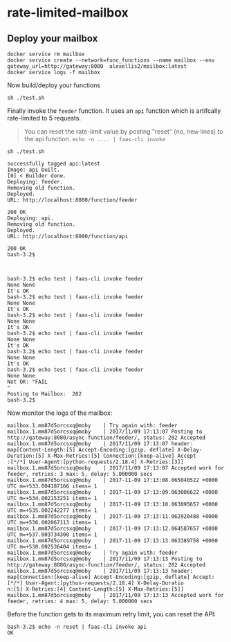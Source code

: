 # rate-limited-mailbox


## Deploy your mailbox

```
docker service rm mailbox
docker service create --network=func_functions --name mailbox --env gateway_url=http://gateway:8080  alexellis2/mailbox:latest
docker service logs -f mailbox
```

Now build/deploy your functions

```
sh ./test.sh
```

Finally invoke the `feeder` function. It uses an `api` function which is artifcally rate-limited to 5 requests.

> You can reset the rate-limit value by posting "reset" (no, new lines) to the api function. `echo -n .... | faas-cli invoke`

```
sh ./test.sh

successfully tagged api:latest
Image: api built.
[0] < Builder done.
Deploying: feeder.
Removing old function.
Deployed.
URL: http://localhost:8080/function/feeder

200 OK
Deploying: api.
Removing old function.
Deployed.
URL: http://localhost:8080/function/api

200 OK
bash-3.2$



bash-3.2$ echo test | faas-cli invoke feeder
None None
It's OK
bash-3.2$ echo test | faas-cli invoke feeder
None None
It's OK
bash-3.2$ echo test | faas-cli invoke feeder
None None
It's OK
bash-3.2$ echo test | faas-cli invoke feeder
None None
It's OK
bash-3.2$ echo test | faas-cli invoke feeder
None None
It's OK
bash-3.2$ echo test | faas-cli invoke feeder
None None
Not OK: "FAIL
"
Posting to Mailbox:  202
bash-3.2$
```

Now monitor the logs of the mailbox:

```
mailbox.1.mm87d5orcsxq@moby    | Try again with: feeder
mailbox.1.mm87d5orcsxq@moby    | 2017/11/09 17:13:07 Posting to http://gateway:8080/async-function/feeder/, status: 202 Accepted
mailbox.1.mm87d5orcsxq@moby    | 2017/11/09 17:13:07 header: map[Content-Length:[5] Accept-Encoding:[gzip, deflate] X-Delay-Duration:[5] X-Max-Retries:[5] Connection:[keep-alive] Accept
:[*/*] User-Agent:[python-requests/2.18.4] X-Retries:[3]]
mailbox.1.mm87d5orcsxq@moby    | 2017/11/09 17:13:07 Accepted work for feeder, retries: 3 max: 5, delay: 5.000000 secs
mailbox.1.mm87d5orcsxq@moby    | 2017-11-09 17:13:08.065040522 +0000 UTC m=+533.004187166 items= 1
mailbox.1.mm87d5orcsxq@moby    | 2017-11-09 17:13:09.063006622 +0000 UTC m=+534.002153251 items= 1
mailbox.1.mm87d5orcsxq@moby    | 2017-11-09 17:13:10.063095657 +0000 UTC m=+535.002242277 items= 1
mailbox.1.mm87d5orcsxq@moby    | 2017-11-09 17:13:11.062920488 +0000 UTC m=+536.002067113 items= 1
mailbox.1.mm87d5orcsxq@moby    | 2017-11-09 17:13:12.064587657 +0000 UTC m=+537.003734300 items= 1
mailbox.1.mm87d5orcsxq@moby    | 2017-11-09 17:13:13.063389758 +0000 UTC m=+538.002536404 items= 1
mailbox.1.mm87d5orcsxq@moby    | Try again with: feeder
mailbox.1.mm87d5orcsxq@moby    | 2017/11/09 17:13:13 Posting to http://gateway:8080/async-function/feeder/, status: 202 Accepted
mailbox.1.mm87d5orcsxq@moby    | 2017/11/09 17:13:13 header: map[Connection:[keep-alive] Accept-Encoding:[gzip, deflate] Accept:[*/*] User-Agent:[python-requests/2.18.4] X-Delay-Duratio
n:[5] X-Retries:[4] Content-Length:[5] X-Max-Retries:[5]]
mailbox.1.mm87d5orcsxq@moby    | 2017/11/09 17:13:13 Accepted work for feeder, retries: 4 max: 5, delay: 5.000000 secs
```


Before the function gets to its maximum retry limit, you can reset the API:

```
bash-3.2$ echo -n reset | faas-cli invoke api
OK
```

